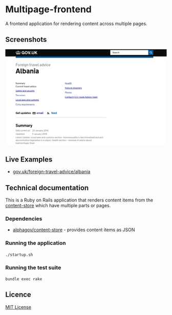 # Multipage-frontend

A frontend application for rendering content across multiple pages.

## Screenshots

![Travel Advice](https://raw.githubusercontent.com/alphagov/multipage-frontend/master/docs/assets/screenshot.png)

## Live Examples

- [gov.uk/foreign-travel-advice/albania](https://www.gov.uk/foreign-travel-advice/albania)

## Technical documentation

This is a Ruby on Rails application that renders content items from the  [content-store](https://github.com/alphagov/content-store) which have multiple parts or pages.

### Dependencies

- [alphagov/content-store](https://github.com/alphagov/content-store) - provides content items as JSON

### Running the application

`./startup.sh`

### Running the test suite

`bundle exec rake`

## Licence

[MIT License](LICENCE)
